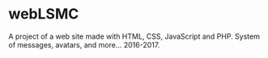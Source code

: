 # webLSMC
A project of a web site made with HTML, CSS, JavaScript and PHP. System of messages, avatars, and more... 2016-2017.
